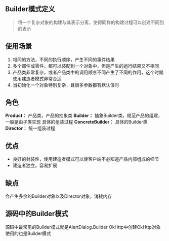 ## Builder模式定义
> 将一个复杂对象的构建与其表示分离，使得同样的构建过程可以创建不同到的表示

## 使用场景
1. 相同的方法，不同的执行顺序，产生不同的事件结果
2. 多个部件或零件，都可以装配到一个对象中，但是产生的运行结果又不相同
3. 产品类非常复杂，或者产品类中的调用顺序不同产生了不同的作用，这个时候
使用建造者模式非常合适
4. 当初始化一个对象特别复杂，且很多参数都有默认值时

## 角色
**Product：** 产品类，产品的抽象类
**Builder：** 抽象Builder类，规范产品的组建，一般是由子类实现
具体的组装过程
**ConcreteBuilder：** 具体的Builder类
**Director：** 统一组装过程

## 优点
* 良好的封装性，使用建造者模式可以使客户端不必知道产品内部组成的细节
* 建造者独立，容易扩展

## 缺点
会产生多余的Builder对象以及Director对象，消耗内存

## 源码中的Builder模式
源码中最常见的Builder模式就是AlertDialog.Builder
OkHttp中创建OkHttp对象使用的也是Builder模式

